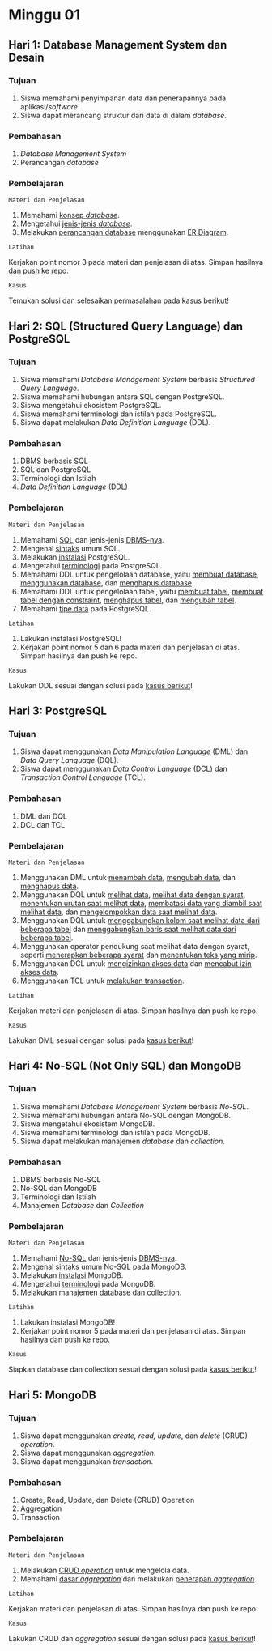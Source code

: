 # Minggu 01

## Hari 1: Database Management System dan Desain
### Tujuan
1. Siswa memahami penyimpanan data dan penerapannya pada aplikasi/*software*.
2. Siswa dapat merancang struktur dari data di dalam *database*.

### Pembahasan
1. *Database Management System*
2. Perancangan *database*

### Pembelajaran
```
Materi dan Penjelasan
```
1. Memahami [konsep *database*](https://en.wikipedia.org/wiki/Database).
2. Mengetahui [jenis-jenis *database*](https://www.javatpoint.com/types-of-databases).
3. Melakukan [perancangan database](https://en.wikipedia.org/wiki/Database_design) menggunakan [ER Diagram](https://www.tutorialspoint.com/dbms/er_diagram_representation.htm).

```
Latihan
```
Kerjakan point nomor 3 pada materi dan penjelasan di atas. Simpan hasilnya dan push ke repo.

```
Kasus
```
Temukan solusi dan selesaikan permasalahan pada [kasus berikut](../kasus/01-01.md)!

## Hari 2: SQL (Structured Query Language) dan PostgreSQL
### Tujuan
1. Siswa memahami *Database Management System* berbasis *Structured Query Language*.
2. Siswa memahami hubungan antara SQL dengan PostgreSQL.
3. Siswa mengetahui ekosistem PostgreSQL.
4. Siswa memahami terminologi dan istilah pada PostgreSQL.
5. Siswa dapat melakukan *Data Definition Language* (DDL).

### Pembahasan
1. DBMS berbasis SQL
2. SQL dan PostgreSQL
3. Terminologi dan Istilah
4. *Data Definition Language* (DDL)

### Pembelajaran
```
Materi dan Penjelasan
```
1. Memahami [SQL](https://en.wikipedia.org/wiki/SQL) dan jenis-jenis [DBMS-nya](https://db-engines.com/en/ranking/relational+dbms).
2. Mengenal [sintaks](https://www.tutorialspoint.com/sql/sql-syntax.htm) umum SQL.
3. Melakukan [instalasi](https://www.tutorialspoint.com/postgresql/postgresql_environment.htm) PostgreSQL.
4. Mengetahui [terminologi](https://www.postgresql.org/docs/13/glossary.html) pada PostgreSQL.
5. Memahami DDL untuk pengelolaan database, yaitu [membuat database](https://www.tutorialspoint.com/postgresql/postgresql_create_database.htm), [menggunakan database](https://www.tutorialspoint.com/postgresql/postgresql_select_database.htm), dan [menghapus database](https://www.tutorialspoint.com/postgresql/postgresql_select_database.htm).
6. Memahami DDL untuk pengelolaan tabel, yaitu [membuat tabel](https://www.tutorialspoint.com/postgresql/postgresql_create_table.htm), [membuat tabel dengan constraint](https://www.tutorialspoint.com/postgresql/postgresql_constraints.htm), [menghapus tabel](https://www.tutorialspoint.com/postgresql/postgresql_drop_table.htm), dan [mengubah tabel](https://www.tutorialspoint.com/postgresql/postgresql_alter_command.htm).
7. Memahami [tipe data](https://www.tutorialspoint.com/postgresql/postgresql_data_types.htm) pada PostgreSQL.

```
Latihan
```
1. Lakukan instalasi PostgreSQL!
2. Kerjakan point nomor 5 dan 6 pada materi dan penjelasan di atas. Simpan hasilnya dan push ke repo.

```
Kasus
```
Lakukan DDL sesuai dengan solusi pada [kasus berikut](../kasus/01-01.md)!

## Hari 3: PostgreSQL
### Tujuan
1. Siswa dapat menggunakan *Data Manipulation Language* (DML) dan *Data Query Language* (DQL).
2. Siswa dapat menggunakan *Data Control Language* (DCL) dan *Transaction Control Language* (TCL).

### Pembahasan
1. DML dan DQL
2. DCL dan TCL

### Pembelajaran
```
Materi dan Penjelasan
```
1. Menggunakan DML untuk [menambah data](https://www.tutorialspoint.com/postgresql/postgresql_insert_query.htm), [mengubah data](https://www.tutorialspoint.com/postgresql/postgresql_update_query.htm), dan [menghapus data](https://www.tutorialspoint.com/postgresql/postgresql_delete_query.htm).
2. Menggunakan DQL untuk [melihat data](https://www.tutorialspoint.com/postgresql/postgresql_select_query.htm), [melihat data dengan syarat](https://www.tutorialspoint.com/postgresql/postgresql_where_clause.htm), [menentukan urutan saat melihat data](https://www.tutorialspoint.com/postgresql/postgresql_order_by.htm), [membatasi data yang diambil saat melihat data](https://www.tutorialspoint.com/postgresql/postgresql_limit_clause.htm), dan [mengelompokkan data saat melihat data](https://www.tutorialspoint.com/postgresql/postgresql_group_by.htm).
3. Menggunakan DQL untuk [menggabungkan kolom saat melihat data dari beberapa tabel](https://www.tutorialspoint.com/postgresql/postgresql_using_joins.htm) dan [menggabungkan baris saat melihat data dari beberapa tabel](https://www.tutorialspoint.com/postgresql/postgresql_unions_clause.htm).
4. Menggunakan operator pendukung saat melihat data dengan syarat, seperti [menerapkan beberapa syarat](https://www.tutorialspoint.com/postgresql/postgresql_and_or_clauses.htm) dan [menentukan teks yang mirip](https://www.tutorialspoint.com/postgresql/postgresql_like_clause.htm).
5. Menggunakan DCL untuk [mengizinkan akses data](https://www.postgresqltutorial.com/postgresql-administration/postgresql-grant/) dan [mencabut izin akses data](https://www.postgresqltutorial.com/postgresql-administration/postgresql-revoke/).
6. Menggunakan TCL untuk [melakukan transaction](https://www.postgresqltutorial.com/postgresql-transaction/).

```
Latihan
```
Kerjakan materi dan penjelasan di atas. Simpan hasilnya dan push ke repo.

```
Kasus
```
Lakukan DML sesuai dengan solusi pada [kasus berikut](../kasus/01-01.md)!

## Hari 4: No-SQL (Not Only SQL) dan MongoDB
### Tujuan
1. Siswa memahami *Database Management System* berbasis *No-SQL*.
2. Siswa memahami hubungan antara No-SQL dengan MongoDB.
3. Siswa mengetahui ekosistem MongoDB.
4. Siswa memahami terminologi dan istilah pada MongoDB.
5. Siswa dapat melakukan manajemen *database* dan *collection*.

### Pembahasan
1. DBMS berbasis No-SQL
2. No-SQL dan MongoDB
3. Terminologi dan Istilah
4. Manajemen *Database* dan *Collection*

### Pembelajaran
```
Materi dan Penjelasan
```
1. Memahami [No-SQL](https://en.wikipedia.org/wiki/NoSQL) dan jenis-jenis [DBMS-nya](https://db-engines.com/en/ranking/document+store).
2. Mengenal [sintaks](https://www.mongodb.com/basics/examples) umum No-SQL pada MongoDB.
3. Melakukan [instalasi](https://www.mongodbtutorial.org/getting-started/install-mongodb/) MongoDB.
4. Mengetahui [terminologi](https://docs.mongodb.com/manual/reference/glossary/) pada MongoDB.
5. Melakukan manajemen [database dan collection](https://www.geeksforgeeks.org/mongodb-database-collection-and-document/).

```
Latihan
```
1. Lakukan instalasi MongoDB!
2. Kerjakan point nomor 5 pada materi dan penjelasan di atas. Simpan hasilnya dan push ke repo.

```
Kasus
```
Siapkan database dan collection sesuai dengan solusi pada [kasus berikut](../kasus/01-01.md)!

## Hari 5: MongoDB
### Tujuan
1. Siswa dapat menggunakan *create, read, update*, dan *delete* (CRUD) *operation*.
2. Siswa dapat menggunakan *aggregation*.
3. Siswa dapat menggunakan *transaction*.

### Pembahasan
1. Create, Read, Update, dan Delete (CRUD) Operation
2. Aggregation
3. Transaction

### Pembelajaran
```
Materi dan Penjelasan
```
1. Melakukan [CRUD *operation*](https://www.mongodbtutorial.org/mongodb-crud/) untuk mengelola data.
2. Memahami [dasar *aggregation*](https://www.tutorialspoint.com/mongodb/mongodb_aggregation.htm) dan melakukan [penerapan *aggregation*](https://docs.mongodb.com/manual/core/aggregation-pipeline/).

```
Latihan
```
Kerjakan materi dan penjelasan di atas. Simpan hasilnya dan push ke repo.

```
Kasus
```
Lakukan CRUD dan *aggregation* sesuai dengan solusi pada [kasus berikut](../kasus/01-01.md)!
